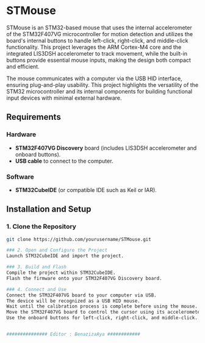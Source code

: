# STMouse
STMouse is an STM32-based mouse that uses the internal accelerometer of the STM32F407VG microcontroller for motion detection and utilizes the board's internal buttons to handle left-click, right-click, and middle-click functionality. This project leverages the ARM Cortex-M4 core and the integrated LIS3DSH accelerometer to track movement, while the built-in buttons provide essential mouse inputs, making the design both compact and efficient.

The mouse communicates with a computer via the USB HID interface, ensuring plug-and-play usability. This project highlights the versatility of the STM32 microcontroller and its internal components for building functional input devices with minimal external hardware.  

## Requirements

### Hardware

- **STM32F407VG Discovery** board (includes LIS3DSH accelerometer and onboard buttons).
- **USB cable** to connect to the computer.

### Software

- **STM32CubeIDE** (or compatible IDE such as Keil or IAR).


## Installation and Setup

### 1. Clone the Repository

```bash
git clone https://github.com/yourusername/STMouse.git

### 2. Open and Configure the Project
Launch STM32CubeIDE and import the project.

### 3. Build and Flash
Compile the project within STM32CubeIDE.
Flash the firmware onto your STM32F407VG Discovery board.

### 4. Connect and Use
Connect the STM32F407VG board to your computer via USB.
The device will be recognized as a USB HID mouse.
Wait until the calibration process is complete before using the mouse. The completion will be indicated by an LED.
Move the STM32F407VG board to control the cursor using its accelerometer.
Use the onboard buttons for left-click, right-click, and middle-click.


############### Editor : BenazizaAya ############
